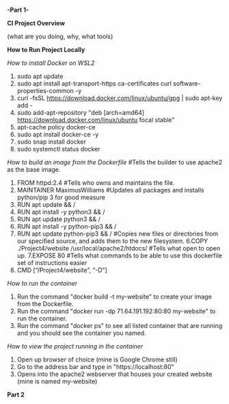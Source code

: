 **-Part 1-**

**CI Project Overview**

(what are you doing, why, what tools)


**How to Run Project Locally**

_How to install Docker on WSL2_
1. sudo apt update
2. sudo apt install apt-transport-https ca-certificates curl software-properties-common -y
3. curl -fsSL https://download.docker.com/linux/ubuntu/gpg | sudo apt-key add -
4. sudo add-apt-repository "deb [arch=amd64] https://download.docker.com/linux/ubuntu focal stable"
5. apt-cache policy docker-ce
6. sudo apt install docker-ce -y
7. sudo snap install docker
8. sudo systemctl status docker

_How to build an image from the Dockerfile_
#Tells the builder to use apache2 as the base image.
1. FROM httpd:2.4
#Tells who owns and maintains the file.
2. MAINTAINER MaximusWilliams
#Updates all packages and installs python/pip 3 for good measure
3. RUN apt update && /
4. RUN apt install -y python3 && /
5. RUN apt update python3 && /
6. RUN apt install -y python-pip3 && /
7. RUN apt update python-pip3 && /
#Copies new files or directories from our specified source, and adds them to the new filesystem.
6.COPY ./Project4/website /usr/local/apache2/htdocs/
#Tells what open to open up.
7.EXPOSE 80
#Tells what commands to be able to use this dockerfile set of instructions easier
8. CMD [“/Project4/website”, “-D”]

_How to run the container_
1. Run the command "docker build -t my-website" to create your image from the Dockerfile.
2. Run the command "docker run -dp 71.64.191.192:80:80 my-website" to run the container.
2. Run the command "docker ps" to see all listed container that are running and you should see the container you named.

_How to view the project running in the container_
1. Open up browser of choice (mine is Google Chrome still)
2. Go to the address bar and type in "https://localhost:80"
3. Opens into the apache2 webserver that houses your created website (mine is named my-website)

**Part 2**
